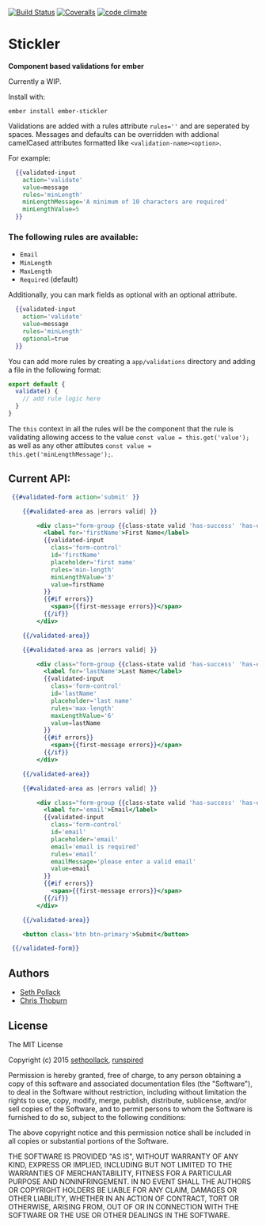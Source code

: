 [![Build Status](https://img.shields.io/travis/sethpollack/ember-stickler.svg?style=flat-square)](https://travis-ci.org/sethpollack/ember-stickler)
[![Coveralls](https://img.shields.io/coveralls/sethpollack/ember-stickler.svg?style=flat-square)](https://coveralls.io/r/sethpollack/ember-stickler)
[![code climate](https://img.shields.io/codeclimate/github/sethpollack/ember-stickler.svg?style=flat-square)](https://codeclimate.com/github/sethpollack/ember-stickler)

# Stickler

**Component based validations for ember**

Currently a WIP.

Install with:

```
ember install ember-stickler
```

Validations are added with a rules attribute `rules=''` and are seperated by spaces.
Messages and defaults can be overridden with addional camelCased attributes formatted 
like `<validation-name><option>`.

For example:

```hbs
  {{validated-input
    action='validate'
    value=message
    rules='minLength'
    minLengthMessage='A minimum of 10 characters are required'
    minLengthValue=5
  }}

```

### The following rules are available:

* `Email`
* `MinLength`
* `MaxLength`
* `Required` (default)

Additionally, you can mark fields as optional with an optional attribute.

```hbs
  {{validated-input
    action='validate'
    value=message
    rules='minLength'
    optional=true
  }}

```

You can add more rules by creating a `app/validations` directory and adding a 
file in the following format:

```javascript
export default {
  validate() {
    // add rule logic here
  }
}
```

The `this` context in all the rules will be the component that the 
rule is validating allowing access to the value `const value = this.get('value');` as well 
as any other attibutes `const value = this.get('minLengthMessage');`.


## Current API:

```hbs
 {{#validated-form action='submit' }}

    {{#validated-area as |errors valid| }}

        <div class="form-group {{class-state valid 'has-success' 'has-error'}}">
          <label for='firstName'>First Name</label>
          {{validated-input
            class='form-control'
            id='firstName'
            placeholder='first name'
            rules='min-length'
            minLengthValue='3'
            value=firstName
          }}
          {{#if errors}}
            <span>{{first-message errors}}</span>
          {{/if}}
        </div>

    {{/validated-area}}

    {{#validated-area as |errors valid| }}

        <div class="form-group {{class-state valid 'has-success' 'has-error'}}">
          <label for='lastName'>Last Name</label>
          {{validated-input
            class='form-control'
            id='lastName'
            placeholder='last name'
            rules='max-length'
            maxLengthValue='6'
            value=lastName
          }}
          {{#if errors}}
            <span>{{first-message errors}}</span>
          {{/if}}
        </div>

    {{/validated-area}}

    {{#validated-area as |errors valid| }}

        <div class="form-group {{class-state valid 'has-success' 'has-error'}}">
          <label for='email'>Email</label>
          {{validated-input
            class='form-control'
            id='email'
            placeholder='email'
            email='email is required'
            rules='email'
            emailMessage='please enter a valid email'
            value=email
          }}
          {{#if errors}}
            <span>{{first-message errors}}</span>
          {{/if}}
        </div>

    {{/validated-area}}

    <button class='btn btn-primary'>Submit</button>

 {{/validated-form}}

```

## Authors
* [Seth Pollack](https://github.com/sethpollack)
* [Chris Thoburn](https://github.com/runspired)

## License

The MIT License

Copyright (c) 2015 [sethpollack](https://github.com/sethpollack), [runspired](https://github.com/runspired)

Permission is hereby granted, free of charge, to any person obtaining a copy of this software and associated documentation files (the "Software"), to deal in the Software without restriction, including without limitation the rights to use, copy, modify, merge, publish, distribute, sublicense, and/or sell copies of the Software, and to permit persons to whom the Software is furnished to do so, subject to the following conditions:

The above copyright notice and this permission notice shall be included in all copies or substantial portions of the Software.

THE SOFTWARE IS PROVIDED "AS IS", WITHOUT WARRANTY OF ANY KIND, EXPRESS OR IMPLIED, INCLUDING BUT NOT LIMITED TO THE WARRANTIES OF MERCHANTABILITY, FITNESS FOR A PARTICULAR PURPOSE AND NONINFRINGEMENT. IN NO EVENT SHALL THE AUTHORS OR COPYRIGHT HOLDERS BE LIABLE FOR ANY CLAIM, DAMAGES OR OTHER LIABILITY, WHETHER IN AN ACTION OF CONTRACT, TORT OR OTHERWISE, ARISING FROM, OUT OF OR IN CONNECTION WITH THE SOFTWARE OR THE USE OR OTHER DEALINGS IN THE SOFTWARE.
